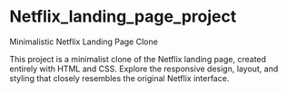 # Netflix_landing_page_project

Minimalistic Netflix Landing Page Clone

This project is a minimalist clone of the Netflix landing page, created entirely with HTML and CSS. Explore the responsive design, layout, and styling that closely resembles the original Netflix interface.
